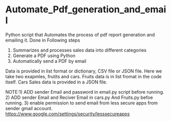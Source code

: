 # Automate_Pdf_generation_and_email
Python script that Automates the process of pdf report generation and emailing it.
Done in Following steps
1) Summarizes and processes sales data into different categories
2) Generate a PDF using Python
3) Automatically send a PDF by email


Data is provided in list format or dictionary, CSV file or JSON file.
Here we take two exapmles, frutits and cars.
Fruits data is in list fromat in the code itself.
Cars Sales data is provided in a JSON file.

NOTE:1) ADD sender Email and password in email.py script before running. 
     2) ADD sender Email and Reciver Email in cars.py And Fruits.py befoe running.
     3) enable permission to send email from less secure apps from sender gmail account. https://www.google.com/settings/security/lesssecureapps
